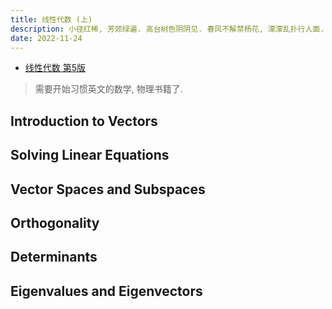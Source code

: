 ```yaml
---
title: 线性代数 (上)
description: 小径红稀, 芳郊绿遍. 高台树色阴阴见. 春风不解禁杨花, 濛濛乱扑行人面.
date: 2022-11-24
---
```


- [线性代数 第5版](https://book.douban.com/subject/34820335/)

> 需要开始习惯英文的数学, 物理书籍了.

## Introduction to Vectors

## Solving Linear Equations

## Vector Spaces and Subspaces

## Orthogonality

## Determinants

## Eigenvalues and Eigenvectors
